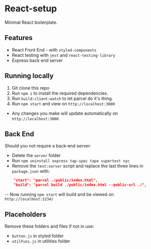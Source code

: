 # React-setup
Minimal React boilerplate.

## Features
* React Front End - with `styled-components`
* React testing with `jest` and `react-testing-library`
* Express back end server

## Running locally
1. Git clone this repo
2. Run `npm i` to install the required dependencies.
3. Run `build:client:watch` to let parcel do it's thing.
4. Run `npm start` and view on `http://localhost:3000`
  * Any changes you make will update automatically on `http://localhost:3000`

## Back End
Should you not require a back-end server:
* Delete the `server` folder
* Run `npm uninstall express tap-spec tape supertest nyc`
* Remove the `test:server` script and replace the last three lines in `package.json` with:
```json
    "start": "parcel ./public/index.html",
    "build": "parcel build ./public/index.html --public-url ./",
```
-- Now running `npm start` will build and be viewed on `http://localhost:1234/`

## Placeholders
Remove these folders and files if not in use:
* `button.js` in styled folder
* `utilFunc.js` in utilities folder